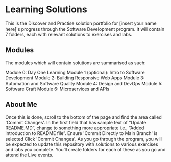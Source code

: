 # Learning Solutions
This is the Discover and Practise solution portfolio for [insert your name here]'s progress through the Software Development program. It will contain 7 folders, each with relevant solutions to exercises and labs.

## Modules

The modules which will contain solutions are summarised as such:

Module 0: Day One Learning
Module 1 (optional): Intro to Software Development
Module 2: Building Responsive Web Apps
Module 3: Automation and Software Quality
Module 4: Design and DevOps
Module 5: Software Craft
Module 6: Microservices and APIs
## About Me

Once this is done, scroll to the bottom of the page and find the area called 'Commit Changes'. In the first field that has sample text of “Update README.MD”, change to something more appropriate i.e., “Added introduction to README file”.
Ensure 'Commit Directly to Main Branch' is selected
Click 'Commit Changes'.
As you go through the program, you will be expected to update this repository with solutions to various exercises and labs you complete. You’ll create folders for each of these as you go and attend the Live events.
